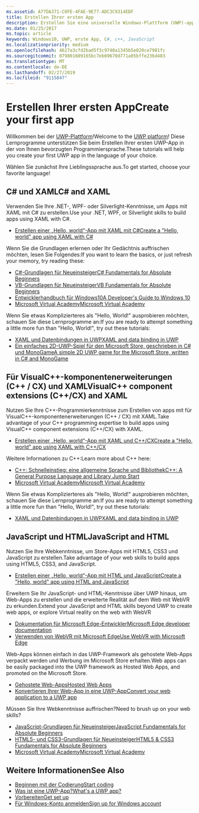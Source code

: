 ```yaml
---
ms.assetid: A77DA371-C0FE-4FAE-9E77-ADC3C9314EDF
title: Erstellen Ihrer ersten App
description: Erstellen Sie eine universelle Windows-Plattform (UWP)-app für Windows 10 mithilfe Ihrer bevorzugte Programmiersprache.
ms.date: 01/25/2017
ms.topic: article
keywords: Windows10, UWP, erste App, C#, c++, JavaScript
ms.localizationpriority: medium
ms.openlocfilehash: 4627a3cfd2bad5f3c9740a1345b5e020ce7981fc
ms.sourcegitcommit: 079801609165bc7eb69670d771a05bffe236d483
ms.translationtype: MT
ms.contentlocale: de-DE
ms.lasthandoff: 02/27/2019
ms.locfileid: "9115847"
---
```

# <a name="create-your-first-app"></a><span data-ttu-id="2fb27-104">Erstellen Ihrer ersten App</span><span class="sxs-lookup"><span data-stu-id="2fb27-104">Create your first app</span></span>

<span data-ttu-id="2fb27-105">Willkommen bei der [UWP-Plattform](universal-application-platform-guide.md)!</span><span class="sxs-lookup"><span data-stu-id="2fb27-105">Welcome to the [UWP platform](universal-application-platform-guide.md)!</span></span> <span data-ttu-id="2fb27-106">Diese Lernprogramme unterstützen Sie beim Erstellen Ihrer ersten UWP-App in der von Ihnen bevorzugten Programmiersprache.</span><span class="sxs-lookup"><span data-stu-id="2fb27-106">These tutorials will help you create your first UWP app in the language of your choice.</span></span>

<span data-ttu-id="2fb27-107">Wählen Sie zunächst Ihre Lieblingssprache aus.</span><span class="sxs-lookup"><span data-stu-id="2fb27-107">To get started, choose your favorite language!</span></span>

## <a name="c-and-xaml"></a><span data-ttu-id="2fb27-108">C# und XAML</span><span class="sxs-lookup"><span data-stu-id="2fb27-108">C# and XAML</span></span>

<span data-ttu-id="2fb27-109">Verwenden Sie Ihre .NET-, WPF- oder Silverlight-Kenntnisse, um Apps mit XAML mit C# zu erstellen.</span><span class="sxs-lookup"><span data-stu-id="2fb27-109">Use your .NET, WPF, or Silverlight skills to build apps using XAML with C#.</span></span>

* [<span data-ttu-id="2fb27-110">Erstellen einer „Hello, world“-App mit XAML mit C#</span><span class="sxs-lookup"><span data-stu-id="2fb27-110">Create a "Hello, world" app using XAML with C#</span></span>](create-a-hello-world-app-xaml-universal.md)

<span data-ttu-id="2fb27-111">Wenn Sie die Grundlagen erlernen oder Ihr Gedächtnis auffrischen möchten, lesen Sie Folgendes:</span><span class="sxs-lookup"><span data-stu-id="2fb27-111">If you want to learn the basics, or just refresh your memory, try reading these:</span></span>

* [<span data-ttu-id="2fb27-112">C#-Grundlagen für Neueinsteiger</span><span class="sxs-lookup"><span data-stu-id="2fb27-112">C# Fundamentals for Absolute Beginners</span></span>](https://go.microsoft.com/fwlink/?linkid=850801)
* [<span data-ttu-id="2fb27-113">VB-Grundlagen für Neueinsteiger</span><span class="sxs-lookup"><span data-stu-id="2fb27-113">VB Fundamentals for Absolute Beginners</span></span>](https://go.microsoft.com/fwlink/?linkid=850802)
* [<span data-ttu-id="2fb27-114">Entwicklerhandbuch für Windows10</span><span class="sxs-lookup"><span data-stu-id="2fb27-114">A Developer's Guide to Windows 10</span></span>](https://go.microsoft.com/fwlink/?linkid=850804)
* [<span data-ttu-id="2fb27-115">Microsoft Virtual Academy</span><span class="sxs-lookup"><span data-stu-id="2fb27-115">Microsoft Virtual Academy</span></span>](https://www.microsoftvirtualacademy.com/)

<span data-ttu-id="2fb27-116">Wenn Sie etwas Komplizierteres als "Hello, World!" ausprobieren möchten, schauen Sie diese Lernprogramme an:</span><span class="sxs-lookup"><span data-stu-id="2fb27-116">If you are ready to attempt something a little more fun than "Hello, World!", try out these tutorials:</span></span>

* [<span data-ttu-id="2fb27-117">XAML und Datenbindungen in UWP</span><span class="sxs-lookup"><span data-stu-id="2fb27-117">XAML and data binding in UWP</span></span>](xaml-basics-intro.md)
* [<span data-ttu-id="2fb27-118">Ein einfaches 2D-UWP-Spiel für den Microsoft Store, geschrieben in C# und MonoGame</span><span class="sxs-lookup"><span data-stu-id="2fb27-118">A simple 2D UWP game for the Microsoft Store, written in C# and MonoGame</span></span>](get-started-tutorial-game-mg2d.md)


## <a name="visualc-component-extensions-ccx-and-xaml"></a><span data-ttu-id="2fb27-119">Für VisualC++-komponentenerweiterungen (C++ / CX) und XAML</span><span class="sxs-lookup"><span data-stu-id="2fb27-119">VisualC++ component extensions (C++/CX) and XAML</span></span>

<span data-ttu-id="2fb27-120">Nutzen Sie Ihre C++-Programmierkenntnisse zum Erstellen von apps mit für VisualC++-komponentenerweiterungen (C++ / CX) mit XAML.</span><span class="sxs-lookup"><span data-stu-id="2fb27-120">Take advantage of your C++ programming expertise to build apps using VisualC++ component extensions (C++/CX) with XAML.</span></span>

* [<span data-ttu-id="2fb27-121">Erstellen einer „Hello, world“-App mit XAML und C++/CX</span><span class="sxs-lookup"><span data-stu-id="2fb27-121">Create a "Hello, world" app using XAML with C++/CX</span></span>](create-a-basic-windows-10-app-in-cpp.md)

<span data-ttu-id="2fb27-122">Weitere Informationen zu C++:</span><span class="sxs-lookup"><span data-stu-id="2fb27-122">Learn more about C++ here:</span></span>

* [<span data-ttu-id="2fb27-123">C++: Schnelleinstieg: eine allgemeine Sprache und Bibliothek</span><span class="sxs-lookup"><span data-stu-id="2fb27-123">C++: A General Purpose Language and Library Jump Start</span></span>](https://www.microsoftvirtualacademy.com/training-courses/c-a-general-purpose-language-and-library-jump-start)
* [<span data-ttu-id="2fb27-124">Microsoft Virtual Academy</span><span class="sxs-lookup"><span data-stu-id="2fb27-124">Microsoft Virtual Academy</span></span>](https://go.microsoft.com/fwlink/p/?LinkID=389916)

<span data-ttu-id="2fb27-125">Wenn Sie etwas Komplizierteres als "Hello, World!" ausprobieren möchten, schauen Sie diese Lernprogramme an:</span><span class="sxs-lookup"><span data-stu-id="2fb27-125">If you are ready to attempt something a little more fun than "Hello, World!", try out these tutorials:</span></span>

* [<span data-ttu-id="2fb27-126">XAML und Datenbindungen in UWP</span><span class="sxs-lookup"><span data-stu-id="2fb27-126">XAML and data binding in UWP</span></span>](xaml-basics-intro.md)

## <a name="javascript-and-html"></a><span data-ttu-id="2fb27-127">JavaScript und HTML</span><span class="sxs-lookup"><span data-stu-id="2fb27-127">JavaScript and HTML</span></span>

<span data-ttu-id="2fb27-128">Nutzen Sie Ihre Webkenntnisse, um Store-Apps mit HTML5, CSS3 und JavaScript zu erstellen.</span><span class="sxs-lookup"><span data-stu-id="2fb27-128">Take advantage of your web skills to build apps using HTML5, CSS3, and JavaScript.</span></span>

* [<span data-ttu-id="2fb27-129">Erstellen einer „Hello, world“-App mit HTML und JavaScript</span><span class="sxs-lookup"><span data-stu-id="2fb27-129">Create a "Hello, world" app using HTML and JavaScript</span></span>](create-a-hello-world-app-js-uwp.md)

<span data-ttu-id="2fb27-130">Erweitern Sie Ihr JavaScript- und HTML-Kenntnisse über UWP hinaus, um Web-Apps zu erstellen und die erweiterte Realität auf dem Web mit WebVR zu erkunden.</span><span class="sxs-lookup"><span data-stu-id="2fb27-130">Extend your JavaScript and HTML skills beyond UWP to create web apps, or explore Virtual reality on the web with WebVR</span></span>

* [<span data-ttu-id="2fb27-131">Dokumentation für Microsoft Edge-Entwickler</span><span class="sxs-lookup"><span data-stu-id="2fb27-131">Microsoft Edge developer documentation</span></span>](https://docs.microsoft.com/microsoft-edge/)
* [<span data-ttu-id="2fb27-132">Verwenden von WebVR mit Microsoft Edge</span><span class="sxs-lookup"><span data-stu-id="2fb27-132">Use WebVR with Microsoft Edge</span></span>](https://docs.microsoft.com/en-us/microsoft-edge/webvr/)

<span data-ttu-id="2fb27-133">Web-Apps können einfach in das UWP-Framework als gehostete Web-Apps verpackt werden und Werbung im Microsoft Store erhalten.</span><span class="sxs-lookup"><span data-stu-id="2fb27-133">Web apps can be easily packaged into the UWP framework as Hosted Web Apps, and promoted on the Microsoft Store.</span></span>

* [<span data-ttu-id="2fb27-134">Gehostete Web-Apps</span><span class="sxs-lookup"><span data-stu-id="2fb27-134">Hosted Web Apps</span></span>](https://developer.microsoft.com/windows/bridges/hosted-web-apps)
* [<span data-ttu-id="2fb27-135">Konvertieren Ihrer Web-App in eine UWP-App</span><span class="sxs-lookup"><span data-stu-id="2fb27-135">Convert your web application to a UWP app</span></span>](../porting/hwa-create-windows.md)

<span data-ttu-id="2fb27-136">Müssen Sie Ihre Webkenntnisse auffrischen?</span><span class="sxs-lookup"><span data-stu-id="2fb27-136">Need to brush up on your web skills?</span></span>

* [<span data-ttu-id="2fb27-137">JavaScript-Grundlagen für Neueinsteiger</span><span class="sxs-lookup"><span data-stu-id="2fb27-137">JavaScript Fundamentals for Absolute Beginners</span></span>](https://www.microsoftvirtualacademy.com/training-courses/javascript-fundamentals-for-absolute-beginners)
* [<span data-ttu-id="2fb27-138">HTML5- und CSS3-Grundlagen für Neueinsteiger</span><span class="sxs-lookup"><span data-stu-id="2fb27-138">HTML5 & CSS3 Fundamentals for Absolute Beginners</span></span>](https://www.microsoftvirtualacademy.com/training-courses/html5-css3-fundamentals-development-for-absolute-beginners)
* [<span data-ttu-id="2fb27-139">Microsoft Virtual Academy</span><span class="sxs-lookup"><span data-stu-id="2fb27-139">Microsoft Virtual Academy</span></span>](https://go.microsoft.com/fwlink/p/?LinkID=389916)

## <a name="see-also"></a><span data-ttu-id="2fb27-140">Weitere Informationen</span><span class="sxs-lookup"><span data-stu-id="2fb27-140">See Also</span></span>

* [<span data-ttu-id="2fb27-141">Beginnen mit der Codierung</span><span class="sxs-lookup"><span data-stu-id="2fb27-141">Start coding</span></span>](create-uwp-apps.md)
* [<span data-ttu-id="2fb27-142">Was ist eine UWP-App?</span><span class="sxs-lookup"><span data-stu-id="2fb27-142">What's a UWP app?</span></span>](universal-application-platform-guide.md)
* [<span data-ttu-id="2fb27-143">Vorbereiten</span><span class="sxs-lookup"><span data-stu-id="2fb27-143">Get set up</span></span>](get-set-up.md)
* [<span data-ttu-id="2fb27-144">Für Windows-Konto anmelden</span><span class="sxs-lookup"><span data-stu-id="2fb27-144">Sign up for Windows account</span></span>](sign-up.md)
